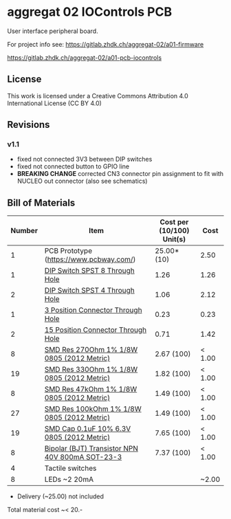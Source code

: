 # aggregat 02 IOControls PCB

User interface peripheral board.

For project info see: https://gitlab.zhdk.ch/aggregat-02/a01-firmware


https://gitlab.zhdk.ch/aggregat-02/a01-pcb-iocontrols

## License

This work is licensed under a Creative Commons Attribution 4.0 International License (CC BY 4.0)

## Revisions

### v1.1

- fixed not connected 3V3 between DIP switches
- fixed not connected button to GPIO line
- **BREAKING CHANGE** corrected CN3 connector pin assignment to fit with NUCLEO out connector (also see schematics)

## Bill of Materials

Number | Item | Cost per (10/100) Unit(s)  | Cost
--- | --- | --- | ---
1 | PCB Prototype (https://www.pcbway.com/) | 25.00* (10) | 2.50
1 | [DIP Switch SPST 8 Through Hole](https://www.digikey.ch/product-detail/en/78B08ST/GH7192-ND/726250) | 1.26 | 1.26
2 | [DIP Switch SPST 4 Through Hole](https://www.digikey.ch/product-detail/en/78B04T/GH7185-ND/726243) | 1.06 | 2.12
1 | [3 Position Connector Through Hole](https://www.digikey.ch/product-detail/en/0530470310/WM1732-ND/242854) | 0.23 | 0.23
2 | [15 Position Connector Through Hole](https://www.digikey.ch/product-detail/en/0530471510/WM17005-ND/259378) | 0.71 | 1.42
8 | [SMD Res 270Ohm 1% 1/8W 0805 (2012 Metric)](https://www.digikey.ch/product-detail/en/CR0805-FX-2700ELF/118-CR0805-FX-2700ELFCT-ND/10673809) | 2.67 (100) | < 1.00
19 | [SMD Res 330Ohm 1% 1/8W 0805 (2012 Metric)](https://www.digikey.ch/product-detail/en/CRG0805F330R/A106061CT-ND/3477707) | 1.82 (100) | < 1.00
8 | [SMD Res 47kOhm 1% 1/8W 0805 (2012 Metric)](https://www.digikey.ch/product-detail/en/RC0805FR-0747KL/311-47.0KCRCT-ND/730920) |  1.49 (100) | < 1.00
27 | [SMD Res 100kOhm 1% 1/8W 0805 (2012 Metric)](https://www.digikey.ch/product-detail/en/RC0805FR-07100KL/311-100KCRCT-ND/730491) |  1.49 (100) | < 1.00
19| [SMD Cap 0.1uF 10% 6.3V 0805 (2012 Metric)](https://www.digikey.ch/product-detail/en/C0805C104K9RACTU/399-9155-6-ND/3523226) | 7.65 (100) | < 1.00
8 | [Bipolar (BJT) Transistor NPN 40V 800mA SOT-23-3](https://www.digikey.ch/product-detail/en/BSR14/BSR14CT-ND/965560) | 7.37 (100) | < 1.00
4 | Tactile switches |
8 | LEDs ~2 20mA | | ~2.00

* Delivery (~25.00) not included

Total material cost ~< 20.-
